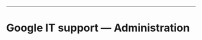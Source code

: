 -------------------------------------------------------------------------------
# Google IT support — Administration



